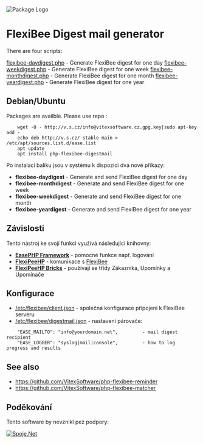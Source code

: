 ![Package Logo](https://raw.githubusercontent.com/VitexSoftware/FlexiBee-DigestMail/master/package-logo.png "Project Logo")

FlexiBee Digest mail generator
==============================

There are four scripts:

[flexibee-daydigest.php](src/flexibee-daydigest.php)     - Generate FlexiBee digest for one day
[flexibee-weekdigest.php](src/flexibee-weekdigest.php)   - Generate FlexiBee digest for one week
[flexibee-monthdigest.php](src/flexibee-monthdigest.php) - Generate FlexiBee digest for one month
[flexibee-yeardigest.php](src/flexibee-yeardigest.php)   - Generate FlexiBee digest for one year


Debian/Ubuntu
-------------

Packages are availble. Please use repo :

```        
    wget -O - http://v.s.cz/info@vitexsoftware.cz.gpg.key|sudo apt-key add -
    echo deb http://v.s.cz/ stable main > /etc/apt/sources.list.d/ease.list
    apt update
    apt install php-flexibee-digestmail
```

Po instalaci balíku jsou v systému k dispozici dva nové příkazy:

  * **flexibee-daydigest**   - Generate and send FlexiBee digest for one day
  * **flexibee-monthdigest** - Generate and send FlexiBee digest for one week
  * **flexibee-weekdigest**  - Generate and send FlexiBee digest for one month
  * **flexibee-yeardigest**  - Generate and send FlexiBee digest for one year


Závislosti
----------

Tento nástroj ke svojí funkci využívá následující knihovny:

 * [**EasePHP Framework**](https://github.com/VitexSoftware/EaseFramework) - pomocné funkce např. logování
 * [**FlexiPeeHP**](https://github.com/Spoje-NET/FlexiPeeHP)        - komunikace s [FlexiBee](https://flexibee.eu/)
 * [**FlexiPeeHP Bricks**](https://github.com/VitexSoftware/FlexiPeeHP-Bricks) - používají se třídy Zákazníka, Upomínky a Upomínače

Konfigurace
-----------

 * [/etc/flexibee/client.json](client.json)   - společná konfigurace připojení k FlexiBee serveru
 * [/etc/flexibee/digestmail.json](digestmail.json) - nastavení párovače:

```
    "EASE_MAILTO": "info@yourdomain.net",         - mail digest recipient
    "EASE_LOGGER": "syslog|mail|console",         - how to log progress and results
```


See also
--------

  * https://github.com/VitexSoftware/php-flexibee-reminder
  * https://github.com/VitexSoftware/php-flexibee-matcher

Poděkování
----------

Tento software by nevznikl pez podpory:

[ ![Spoje.Net](https://raw.githubusercontent.com/VitexSoftware/php-flexibee-digestmail/master/doc/spojenet.gif "Spoje.Net s.r.o.") ](https://spoje.net/)

